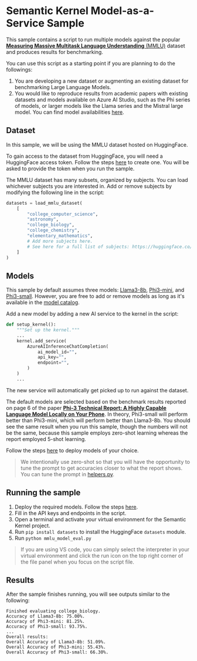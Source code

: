 # Semantic Kernel Model-as-a-Service Sample

This sample contains a script to run multiple models against the popular [**Measuring Massive Multitask Language Understanding** (MMLU)](https://en.wikipedia.org/wiki/MMLU) dataset and produces results for benchmarking.

You can use this script as a starting point if you are planning to do the followings:
1. You are developing a new dataset or augmenting an existing dataset for benchmarking Large Language Models.
2. You would like to reproduce results from academic papers with existing datasets and models available on Azure AI Studio, such as the Phi series of models, or larger models like the Llama series and the Mistral large model. You can find model availabilities [here](https://learn.microsoft.com/en-us/azure/ai-studio/how-to/deploy-models-serverless-availability).

## Dataset

In this sample, we will be using the MMLU dataset hosted on HuggingFace.

To gain access to the dataset from HuggingFace, you will need a HuggingFace access token. Follow the steps [here](https://huggingface.co/docs/hub/security-tokens) to create one. You will be asked to provide the token when you run the sample.

The MMLU dataset has many subsets, organized by subjects. You can load whichever subjects you are interested in. Add or remove subjects by modifying the following line in the script:
```Python
datasets = load_mmlu_dataset(
    [
        "college_computer_science",
        "astronomy",
        "college_biology",
        "college_chemistry",
        "elementary_mathematics",
        # Add more subjects here.
        # See here for a full list of subjects: https://huggingface.co/datasets/cais/mmlu/viewer
    ]
)
```

## Models

This sample by default assumes three models: [Llama3-8b](https://learn.microsoft.com/en-us/azure/ai-studio/how-to/deploy-models-llama?tabs=llama-three#deploy-meta-llama-models-as-a-serverless-api), [Phi3-mini](https://learn.microsoft.com/en-us/azure/ai-studio/how-to/deploy-models-phi-3?tabs=phi-3-mini#deploy-phi-3-models-as-serverless-apis), and [Phi3-small](https://learn.microsoft.com/en-us/azure/ai-studio/how-to/deploy-models-phi-3?tabs=phi-3-small#deploy-phi-3-models-as-serverless-apis). However, you are free to add or remove models as long as it's available in the [model catalog](https://learn.microsoft.com/en-us/azure/ai-studio/how-to/model-catalog-overview).

Add a new model by adding a new AI service to the kernel in the script:
```Python
def setup_kernel():
    """Set up the kernel."""
    ...
    kernel.add_service(
        AzureAIInferenceChatCompletion(
            ai_model_id="",
            api_key="",
            endpoint="",
        )
    )
    ...
```
The new service will automatically get picked up to run against the dataset.

The default models are selected based on the benchmark results reported on page 6 of the paper [**Phi-3 Technical Report:
A Highly Capable Language Model Locally on Your Phone**](https://arxiv.org/pdf/2404.14219). In theory, Phi3-small will perform better than Phi3-mini, which will perform better than Llama3-8b. You should see the same result when you run this sample, though the numbers will not be the same, because this sample employs zero-shot learning whereas the report employed 5-shot learning.

Follow the steps [here](https://learn.microsoft.com/en-us/azure/ai-studio/how-to/deploy-models-serverless?tabs=azure-ai-studio) to deploy models of your choice.

> We intentionally use zero-shot so that you will have the opportunity to tune the prompt to get accuracies closer to what the report shows. You can tune the prompt in [helpers.py](helpers.py).

## Running the sample
1. Deploy the required models. Follow the steps [here](https://learn.microsoft.com/en-us/azure/ai-studio/how-to/deploy-models-serverless?tabs=azure-ai-studio).
2. Fill in the API keys and endpoints in the script.
3. Open a terminal and activate your virtual environment for the Semantic Kernel project.
4. Run `pip install datasets` to install the HuggingFace `datasets` module.
5. Run `python mmlu_model_eval.py`

> If you are using VS code, you can simply select the interpreter in your virtual environment and click the run icon on the top right corner of the file panel when you focus on the script file.

## Results
After the sample finishes running, you will see outputs similar to the following:
```
Finished evaluating college_biology.
Accuracy of Llama3-8b: 75.00%.
Accuracy of Phi3-mini: 81.25%.
Accuracy of Phi3-small: 93.75%.
...
Overall results:
Overall Accuracy of Llama3-8b: 51.09%.
Overall Accuracy of Phi3-mini: 55.43%.
Overall Accuracy of Phi3-small: 66.30%.
```
